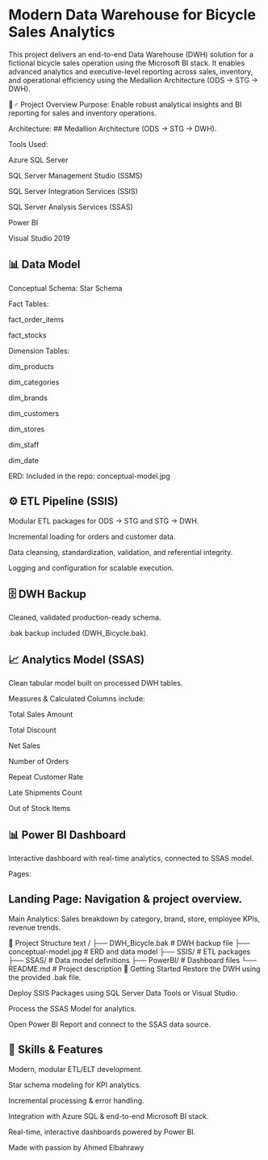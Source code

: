 # Modern Data Warehouse for Bicycle Sales Analytics
This project delivers an end-to-end Data Warehouse (DWH) solution for a fictional bicycle sales operation using the Microsoft BI stack. It enables advanced analytics and executive-level reporting across sales, inventory, and operational efficiency using the Medallion Architecture (ODS → STG → DWH).

🚴♂️ Project Overview
Purpose: Enable robust analytical insights and BI reporting for sales and inventory operations.

Architecture: ## Medallion Architecture (ODS → STG → DWH).

Tools Used:

Azure SQL Server

SQL Server Management Studio (SSMS)

SQL Server Integration Services (SSIS)

SQL Server Analysis Services (SSAS)

Power BI

Visual Studio 2019

## 📊 Data Model
Conceptual Schema: Star Schema

Fact Tables:

fact_order_items

fact_stocks

Dimension Tables:

dim_products

dim_categories

dim_brands

dim_customers

dim_stores

dim_staff

dim_date

ERD:
Included in the repo: conceptual-model.jpg

## ⚙️ ETL Pipeline (SSIS)
Modular ETL packages for ODS → STG and STG → DWH.

Incremental loading for orders and customer data.

Data cleansing, standardization, validation, and referential integrity.

Logging and configuration for scalable execution.

## 🗄️ DWH Backup
Cleaned, validated production-ready schema.

.bak backup included (DWH_Bicycle.bak).

## 📈 Analytics Model (SSAS)
Clean tabular model built on processed DWH tables.

Measures & Calculated Columns include:

Total Sales Amount

Total Discount

Net Sales

Number of Orders

Repeat Customer Rate

Late Shipments Count

Out of Stock Items

## 📊 Power BI Dashboard
Interactive dashboard with real-time analytics, connected to SSAS model.

Pages:

## Landing Page: Navigation & project overview.

Main Analytics: Sales breakdown by category, brand, store, employee KPIs, revenue trends.

📂 Project Structure
text
/
├── DWH_Bicycle.bak           # DWH backup file
├── conceptual-model.jpg      # ERD and data model
├── SSIS/                     # ETL packages
├── SSAS/                     # Data model definitions
├── PowerBI/                  # Dashboard files
└── README.md                 # Project description
🚀 Getting Started
Restore the DWH using the provided .bak file.

Deploy SSIS Packages using SQL Server Data Tools or Visual Studio.

Process the SSAS Model for analytics.

Open Power BI Report and connect to the SSAS data source.

## 🥇 Skills & Features
Modern, modular ETL/ELT development.

Star schema modeling for KPI analytics.

Incremental processing & error handling.

Integration with Azure SQL & end-to-end Microsoft BI stack.

Real-time, interactive dashboards powered by Power BI.

Made with passion by Ahmed Elbahrawy

